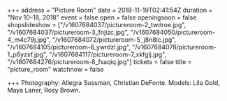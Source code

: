 +++
address = "Picture Room"
date = 2018-11-19T02:41:54Z
duration = "Nov 10–18, 2018"
event = false
open = false
openingsoon = false
shopslideshow = ["/v1607684037/pictureroom-2_twdroe.jpg", "/v1607684037/pictureroom-3_fnjizc.jpg", "/v1607684050/pictureroom-4_m4c79j.jpg", "/v1607684072/pictureroom-5_j8n8lc.jpg", "/v1607684105/pictureroom-6_ywrdzl.jpg", "/v1607684078/pictureroom-1_p6yzxf.jpg", "/v1607684117/pictureroom-7_xkfglj.jpg", "/v1607684276/pictureroom-8_fsaqiq.jpg"]
tickets = false
title = "picture_room"
watchnow = false

+++
Photography: Allegra Sussman, Christian DeFonte. Models: Lila Gold, Maya Laner, Rosy Brown.